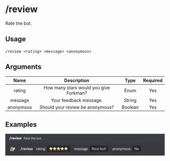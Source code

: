 # /review

Rate the bot.

## Usage

```
/review <rating> <message> <anonymous>
```

## Arguments

| Name      | Description                            | Type    | Required |
| :-------: | :------------------------------------: | :-----: | :------: |
| rating    | How many stars would you give Forkman? | Enum    | Yes      |
| message   | Your feedback message.                 | String  | Yes      |
| anonymous | Should your review be anonymous?       | Boolean | Yes      |

## Examples

<img src="../_media/examples/review-0.png" class="rounded-corners" draggable="false">